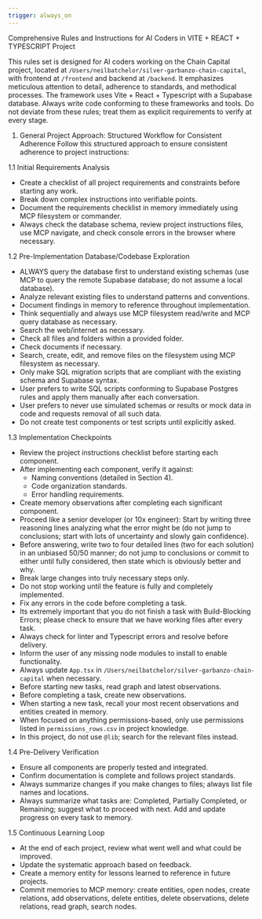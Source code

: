```yaml
---
trigger: always_on
---
```


Comprehensive Rules and Instructions for AI Coders in VITE + REACT + TYPESCRIPT Project

This rules set is designed for AI coders working on the Chain Capital project, located at `/Users/neilbatchelor/silver-garbanzo-chain-capital`, with frontend at `/frontend` and backend at `/backend`. It emphasizes meticulous attention to detail, adherence to standards, and methodical processes. The framework uses Vite + React + Typescript with a Supabase database. Always write code conforming to these frameworks and tools. Do not deviate from these rules; treat them as explicit requirements to verify at every stage.


 1. General Project Approach: Structured Workflow for Consistent Adherence
Follow this structured approach to ensure consistent adherence to project instructions:

 1.1 Initial Requirements Analysis
- Create a checklist of all project requirements and constraints before starting any work.
- Break down complex instructions into verifiable points.
- Document the requirements checklist in memory immediately using MCP filesystem or commander.
- Always check the database schema, review project instructions files, use MCP navigate, and check console errors in the browser where necessary.

 1.2 Pre-Implementation Database/Codebase Exploration
- ALWAYS query the database first to understand existing schemas (use MCP to query the remote Supabase database; do not assume a local database).
- Analyze relevant existing files to understand patterns and conventions.
- Document findings in memory to reference throughout implementation.
- Think sequentially and always use MCP filesystem read/write and MCP query database as necessary.
- Search the web/internet as necessary.
- Check all files and folders within a provided folder.
- Check documents if necessary.
- Search, create, edit, and remove files on the filesystem using MCP filesystem as necessary.
- Only make SQL migration scripts that are compliant with the existing schema and Supabase syntax.
- User prefers to write SQL scripts conforming to Supabase Postgres rules and apply them manually after each conversation.
- User prefers to never use simulated schemas or results or mock data in code and requests removal of all such data.
- Do not create test components or test scripts until explicitly asked.

 1.3 Implementation Checkpoints
- Review the project instructions checklist before starting each component.
- After implementing each component, verify it against:
  - Naming conventions (detailed in Section 4).
  - Code organization standards.
  - Error handling requirements.
- Create memory observations after completing each significant component.
- Proceed like a senior developer (or 10x engineer): Start by writing three reasoning lines analyzing what the error might be (do not jump to conclusions; start with lots of uncertainty and slowly gain confidence).
- Before answering, write two to four detailed lines (two for each solution) in an unbiased 50/50 manner; do not jump to conclusions or commit to either until fully considered, then state which is obviously better and why.
- Break large changes into truly necessary steps only.
- Do not stop working until the feature is fully and completely implemented.
- Fix any errors in the code before completing a task.
- Its extremely important that you do not finish a task with Build-Blocking Errors; please check to ensure that we have working files after every task.
- Always check for linter and Typescript errors and resolve before delivery.
- Inform the user of any missing node modules to install to enable functionality.
- Always update `App.tsx` in `/Users/neilbatchelor/silver-garbanzo-chain-capital` when necessary.
- Before starting new tasks, read graph and latest observations.
- Before completing a task, create new observations.
- When starting a new task, recall your most recent observations and entities created in memory.
- When focused on anything permissions-based, only use permissions listed in `permissions_rows.csv` in project knowledge.
- In this project, do not use `@lib`; search for the relevant files instead.

 1.4 Pre-Delivery Verification
- Ensure all components are properly tested and integrated.
- Confirm documentation is complete and follows project standards.
- Always summarize changes if you make changes to files; always list file names and locations.
- Always summarize what tasks are: Completed, Partially Completed, or Remaining; suggest what to proceed with next. Add and update progress on every task to memory.

 1.5 Continuous Learning Loop
- At the end of each project, review what went well and what could be improved.
- Update the systematic approach based on feedback.
- Create a memory entity for lessons learned to reference in future projects.
- Commit memories to MCP memory: create entities, open nodes, create relations, add observations, delete entities, delete observations, delete relations, read graph, search nodes.
